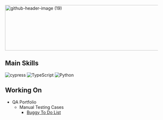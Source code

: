 <img width="960" height="150" alt="github-header-image (19)" src="https://github.com/user-attachments/assets/fa367107-02ed-4810-93c8-0572368bb943" />

## Main Skills
![cypress](https://img.shields.io/badge/-cypress-%23E5E5E5?style=for-the-badge&logo=cypress&logoColor=058a5e)
![TypeScript](https://img.shields.io/badge/typescript-%23007ACC.svg?style=for-the-badge&logo=typescript&logoColor=white)
![Python](https://img.shields.io/badge/python-3670A0?style=for-the-badge&logo=python&logoColor=ffdd54)


## Working On
- QA Portfolio
  - Manual Testing Cases
    - [Buggy To Do List](https://github.com/danielepaz404/qa-portfolio/blob/main/manual-testing/to-do-list.md)
